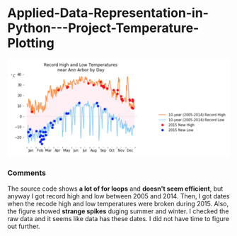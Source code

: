 # Applied-Data-Representation-in-Python---Project-Temperature-Plotting

![final figure](https://github.com/NoriKaneshige/Applied-Data-Representation-in-Python---Project-Temperature-Plotting/blob/master/Assignment2_figure.png)

### Comments
The source code shows **a lot of for loops** and **doesn't seem efficient**, but anyway I got record high and low between 2005 and 2014.
Then, I got dates when the recode high and low temperatures were broken during 2015.
Also, the figure showed **strange spikes** duging summer and winter. I checked the raw data and it seems like data has these dates. I did not have time to figure out further.
